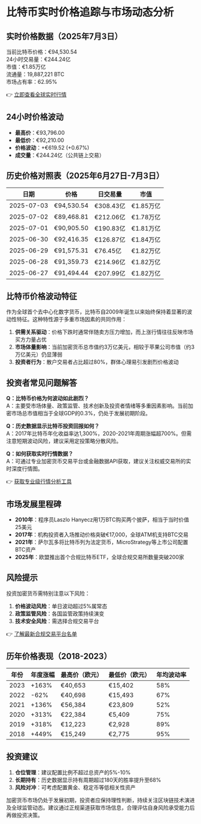 # 比特币实时价格追踪与市场动态分析

## 实时价格数据（2025年7月3日）
当前比特币价格：€94,530.54  
24小时交易量：€244.24亿  
市值：€1.85万亿  
流通量：19,887,221 BTC  
市场占有率：62.95%

👉 [立即查看全球实时行情](https://bit.ly/okx_welcome)

## 24小时价格波动
- **最高价**：€93,796.00  
- **最低价**：€92,210.00  
- **价格波动**：+€619.52 (+0.67%)  
- **成交量**：€244.24亿（公共链上交易）

## 历史价格对照表（2025年6月27日-7月3日）

| 日期       | 价格         | 日交易量       | 市值           |
|------------|--------------|----------------|----------------|
| 2025-07-03 | €94,530.54   | €308.43亿      | €1.85万亿      |
| 2025-07-02 | €89,468.81   | €212.06亿      | €1.78万亿      |
| 2025-07-01 | €90,905.50   | €190.83亿      | €1.81万亿      |
| 2025-06-30 | €92,416.35   | €126.87亿      | €1.84万亿      |
| 2025-06-29 | €91,575.31   | €76.45亿       | €1.82万亿      |
| 2025-06-28 | €91,359.73   | €214.96亿      | €1.82万亿      |
| 2025-06-27 | €91,494.44   | €207.99亿      | €1.82万亿      |

## 比特币价格波动特征
作为全球首个去中心化数字货币，比特币自2009年诞生以来始终保持着显著的波动性特征。这种特性源于多重市场因素的共同作用：

1. **供需关系驱动**：价格下跌时通常伴随卖方压力增加，而上涨行情往往反映市场买方力量占优
2. **市场体量影响**：当前加密货币总市值约3万亿美元，相较于苹果公司市值（约3万亿美元）仍显薄弱
3. **投资者行为**：散户交易者占比超过80%，群体心理易引发剧烈价格波动

## 投资者常见问题解答

**Q：比特币价格为何波动如此剧烈？**  
A：主要受市场体量、政策监管、技术创新及投资者情绪等多重因素影响。当前加密市场总市值相当于全球GDP的0.3%，仍处于发展初期阶段。

**Q：历史数据显示比特币投资回报如何？**  
A：2017年比特币年化收益率达1,300%，2020-2021年周期涨幅超700%。但需注意短期波动风险，建议采用定投策略分散风险。

**Q：如何获取实时行情数据？**  
A：可通过专业加密货币交易平台或金融数据API获取，建议关注权威交易所的实时深度行情图。

👉 [获取专业级行情分析工具](https://bit.ly/okx_welcome)

## 市场发展里程碑
- **2010年**：程序员Laszlo Hanyecz用1万BTC购买两个披萨，相当于当时价值25美元
- **2017年**：机构投资者入场推动价格突破€17,000，全球ATM机支持BTC交易
- **2021年**：萨尔瓦多将比特币列为法定货币，MicroStrategy等上市公司配置BTC资产
- **2025年**：欧盟推出首个合规比特币ETF，全球合规交易所数量突破200家

## 风险提示
投资加密货币需特别注意以下风险：
1. **价格波动风险**：单日波动超过5%属常态
2. **政策监管风险**：各国监管政策持续演变
3. **技术安全风险**：需选择合规交易平台

👉 [了解最新合规交易平台名单](https://bit.ly/okx_welcome)

## 历年价格表现（2018-2023）

| 年份 | 年度涨幅 | 最高价（欧元） | 最低价（欧元） | 年均波动率 |
|------|----------|----------------|----------------|------------|
| 2023 | +163%    | €40,653        | €15,402        | 58%        |
| 2022 | -62%     | €40,698        | €15,493        | 67%        |
| 2021 | +136%    | €56,384        | €23,809        | 52%        |
| 2020 | +313%    | €22,384        | €5,409         | 75%        |
| 2019 | +318%    | €12,223        | €2,928         | 89%        |
| 2018 | +449%    | €15,249        | €2,775         | 95%        |

## 投资建议
1. **仓位管理**：建议配置比例不超过总资产的5%-10%
2. **长期持有**：历史数据显示持有周期超过180天的胜率提升至68%
3. **风险对冲**：可考虑配置黄金、稳定币等低相关性资产

加密货币市场仍处于发展初期，投资者应保持理性判断，持续关注区块链技术演进及全球监管动态。建议通过正规渠道获取市场信息，合理评估自身风险承受能力后再做投资决策。
